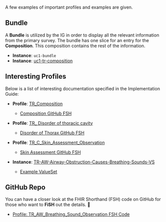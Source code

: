 A few examples of important profiles and examples are given. 

## Bundle 

A **Bundle** is utilized by the IG in order to display all the relevant information from the primary survey. The bundle has one slice for an entry for the **Composition**. This composition contains the rest of the information.

- **Instance**: `uc1-bundle`
- **Instance**: [uc1-tr-composition](Composition-uc1-tr-composition.json.html)



## Interesting Profiles 

Below is a list of interesting documentation specified in the Implementation Guide:

- **Profile**: [TR_Composition](StructureDefinition-tr-composition.html)
    - [Composition GitHub FSH](https://github.com/cdeveHealth/TraumaIG/blob/main/input/fsh/Profiles/TR-Composition.fsh)

- **Profile**: [TR_ Disorder of thoracic cavity](StructureDefinition-TR-Br-Breathing-Disorder-Of-Thorax-Observation.html)
    - [Disorder of Thorax GitHub FSH](https://github.com/cdeveHealth/TraumaIG/blob/main/input/fsh/Profiles/Observations/TR-Br-Breathing-Disorder-Of-Thorax-Observation.fsh)

- **Profile**: [TR_C_Skin_Assessment_Observation](StructureDefinition-TR-Circulation-Skin-Assessment-Observation.html)
    - [Skin Assessment GitHub FSH](https://github.com/cdeveHealth/TraumaIG/blob/main/input/fsh/Profiles/Observations/TR-Circulation-Skin-Assessment-Observation.fsh)

- **Instance**: [TR-AW-Airway-Obstruction-Causes-Breathing-Sounds-VS](ValueSet-TR-AW-Airway-Obstruction-Causes-Breathing-Sounds-VS.html)
    - [Example ValueSet](https://github.com/cdeveHealth/TraumaIG/blob/main/input/fsh/valuesets/TR-AW-Airway-Obstruction-Causes-Breathing-Sounds-VS.fsh)

## GitHub Repo 
You can have a closer look at the FHIR Shorthand (FSH) code on GitHub for those who want to **FiSH** out the details. 🎣 

- [Profile: TR_AW_Breathing_Sound_Observation FSH Code](https://github.com/cdeveHealth/TraumaIG)

